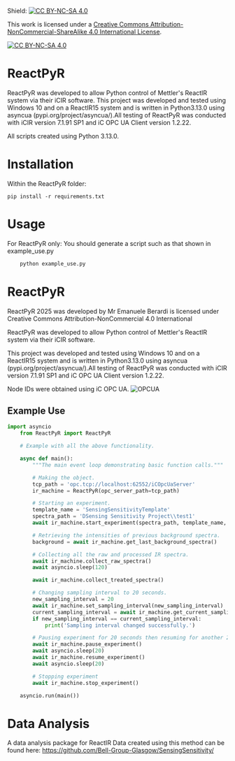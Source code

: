 Shield: [![CC BY-NC-SA 4.0][cc-by-nc-sa-shield]][cc-by-nc-sa]

This work is licensed under a
[Creative Commons Attribution-NonCommercial-ShareAlike 4.0 International License][cc-by-nc-sa].

[![CC BY-NC-SA 4.0][cc-by-nc-sa-image]][cc-by-nc-sa]

[cc-by-nc-sa]: http://creativecommons.org/licenses/by-nc-sa/4.0/
[cc-by-nc-sa-image]: https://licensebuttons.net/l/by-nc-sa/4.0/88x31.png
[cc-by-nc-sa-shield]: https://img.shields.io/badge/License-CC%20BY--NC--SA%204.0-lightgrey.svg

# ReactPyR

ReactPyR was developed to allow Python control of Mettler's ReactIR system via their iCIR software. 
This project was developed and tested using Windows 10 and on a ReactIR15 system and is written in Python3.13.0 using asyncua (pypi.org/project/asyncua/).All testing of ReactPyR was conducted with iCIR version 7.1.91 SP1 and iC OPC UA Client version 1.2.22. 

All scripts created using Python 3.13.0. 

# Installation

Within the ReactPyR folder: 

    pip install -r requirements.txt

# Usage

For ReactPyR only: 
You should generate a script such as that shown in example_use.py

```Python
	python example_use.py
```

# ReactPyR
ReactPyR 2025 was developed by Mr Emanuele Berardi is licensed under Creative Commons Attribution-NonCommercial 4.0 International 

ReactPyR was developed to allow Python control of Mettler's ReactIR system via their iCIR software. 

This project was developed and tested using Windows 10 and on a ReactIR15 system and is written in Python3.13.0 using asyncua (pypi.org/project/asyncua/).All testing of ReactPyR was conducted with iCIR version 7.1.91 SP1 and iC OPC UA Client version 1.2.22. 

Node IDs were obtained using iC OPC UA. 
![OPCUA](ReactPyR/images/OPCUA.PNG)

## Example Use
```Python
import asyncio
    from ReactPyR import ReactPyR

    # Example with all the above functionality.

    async def main():
        """The main event loop demonstrating basic function calls."""

        # Making the object.
        tcp_path = 'opc.tcp://localhost:62552/iCOpcUaServer'
        ir_machine = ReactPyR(opc_server_path=tcp_path)

        # Starting an experiment.
        template_name = 'SensingSensitivityTemplate'
        spectra_path = 'DSensing Sensitivity Project\\test1'
        await ir_machine.start_experiment(spectra_path, template_name, False)

        # Retrieving the intensities of previous background spectra.
        background = await ir_machine.get_last_background_spectra()

        # Collecting all the raw and processed IR spectra.
        await ir_machine.collect_raw_spectra()
        await asyncio.sleep(120)

        await ir_machine.collect_treated_spectra()

        # Changing sampling interval to 20 seconds.
        new_sampling_interval = 20
        await ir_machine.set_sampling_interval(new_sampling_interval)
        current_sampling_interval = await ir_machine.get_current_sampling_interval()
        if new_sampling_interval == current_sampling_interval:
            print('Sampling interval changed successfully.')

        # Pausing experiment for 20 seconds then resuming for another 20.
        await ir_machine.pause_experiment()
        await asyncio.sleep(20)
        await ir_machine.resume_experiment()
        await asyncio.sleep(20)

        # Stopping experiment
        await ir_machine.stop_experiment()

    asyncio.run(main())
```

# Data Analysis

A data analysis package for ReactIR Data created using this method can be found here: https://github.com/Bell-Group-Glasgow/SensingSensitivity/